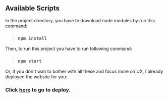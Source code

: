 ## Available Scripts

In the project directory, you have to download node modules by run this command:

>### `npm install`


Then, to run this project you have to run following command:
>### `npm start`


Or, if you don't wan to bother with all these and focus more on UX, I already deployed the website for you:

### Click [here](https://62fe1d285e5be2000834c9da--eclectic-custard-14129f.netlify.app) to go to deploy. 
